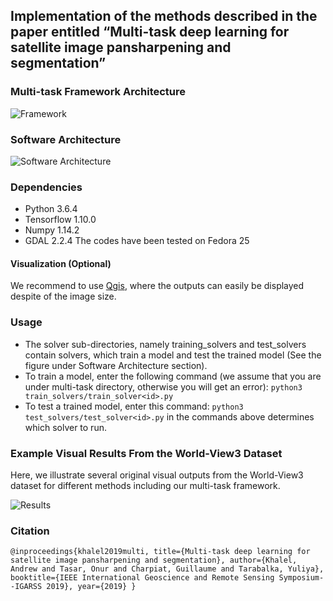 ## Implementation of the methods described in the paper entitled “Multi-task deep learning for satellite image pansharpening and segmentation”

### Multi-task Framework Architecture
![Framework](https://raw.githubusercontent.com/andrewekhalel/MTL_PAN_SEG/master/docs/figures/framework.png)

### Software Architecture
![Software Architecture](https://raw.githubusercontent.com/andrewekhalel/MTL_PAN_SEG/master/docs/figures/software_architecture.png)

### Dependencies

 - Python 3.6.4
 - Tensorflow 1.10.0
 - Numpy 1.14.2
 - GDAL 2.2.4
The codes have been tested on Fedora 25

#### Visualization (Optional)
We recommend to use [Qgis](https://qgis.org/en/site/), where the outputs can easily be displayed despite of the image size.

### Usage

 - The solver sub-directories, namely training_solvers and test_solvers contain solvers, which train a model and test the trained model (See the figure under Software Architecture section).
 - To train a model, enter the following command (we assume that you are under multi-task directory, otherwise you will get an error): `python3 train_solvers/train_solver<id>.py`
 - To test a trained model, enter this command: `python3 test_solvers/test_solver<id>.py`
<id> in the commands above determines which solver to run.

### Example Visual Results From the World-View3 Dataset
Here, we illustrate several original visual outputs from the World-View3 dataset for different methods including our multi-task framework.

![Results](https://raw.githubusercontent.com/andrewekhalel/MTL_PAN_SEG/master/docs/figures/results.png)

### Citation
`
@inproceedings{khalel2019multi,
  title={Multi-task deep learning for satellite image pansharpening and segmentation},
  author={Khalel, Andrew and Tasar, Onur and Charpiat, Guillaume and Tarabalka, Yuliya},
  booktitle={IEEE International Geoscience and Remote Sensing Symposium--IGARSS 2019},
  year={2019}
}
`